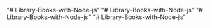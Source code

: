 "# Library-Books-with-Node-js" 
"# Library-Books-with-Node-js" 
"# Library-Books-with-Node-js" 
"# Library-Books-with-Node-js" 
